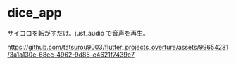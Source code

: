 # dice_app

サイコロを転がすだけ。just_audio で音声を再生。


https://github.com/tatsurou9003/flutter_projects_overture/assets/99654281/3a1a130e-68ec-4962-9d85-e4621f7439e7


